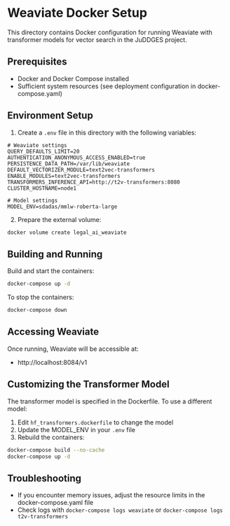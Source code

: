 # Weaviate Docker Setup

This directory contains Docker configuration for running Weaviate with transformer models for vector search in the JuDDGES project.

## Prerequisites

- Docker and Docker Compose installed
- Sufficient system resources (see deployment configuration in docker-compose.yaml)

## Environment Setup

1. Create a `.env` file in this directory with the following variables:

```
# Weaviate settings
QUERY_DEFAULTS_LIMIT=20
AUTHENTICATION_ANONYMOUS_ACCESS_ENABLED=true
PERSISTENCE_DATA_PATH=/var/lib/weaviate
DEFAULT_VECTORIZER_MODULE=text2vec-transformers
ENABLE_MODULES=text2vec-transformers
TRANSFORMERS_INFERENCE_API=http://t2v-transformers:8080
CLUSTER_HOSTNAME=node1

# Model settings
MODEL_ENV=sdadas/mmlw-roberta-large
```

2. Prepare the external volume:

```bash
docker volume create legal_ai_weaviate
```

## Building and Running

Build and start the containers:

```bash
docker-compose up -d
```

To stop the containers:

```bash
docker-compose down
```

## Accessing Weaviate

Once running, Weaviate will be accessible at:
- http://localhost:8084/v1

## Customizing the Transformer Model

The transformer model is specified in the Dockerfile. To use a different model:

1. Edit `hf_transformers.dockerfile` to change the model
2. Update the MODEL_ENV in your `.env` file
3. Rebuild the containers:

```bash
docker-compose build --no-cache
docker-compose up -d
```

## Troubleshooting

- If you encounter memory issues, adjust the resource limits in the docker-compose.yaml file
- Check logs with `docker-compose logs weaviate` or `docker-compose logs t2v-transformers`
